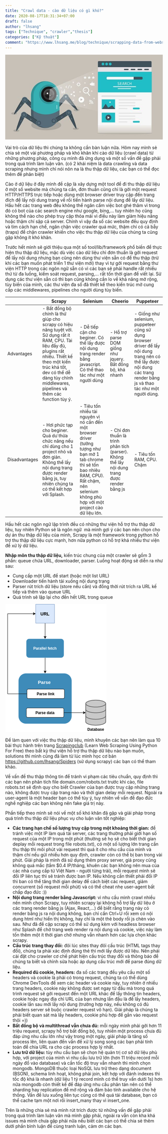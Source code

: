 ```yaml
---
title: "Crawl data - cào dữ liệu có gì khó?"
date: 2020-08-17T18:31:34+07:00
draft: false
author: "lhsang"
tags: ["Technique", "crawler","thesis"]
categories: ["Kỹ thuật"]
comment: "https://www.lhsang.me/blog/technique/scrapping-data-from-websites"
---
```


![Crawl data](/img/posts/technique/crawl/crawl.jpg)

Vai trò của dữ liệu thì chúng ta không cần bàn luận nữa. Hôm nay mình sẻ chia sẻ một vài phương pháp và khó khăn khi cào dữ liệu (crawl data) từ những phương pháp, công cụ mình đã ứng dụng và một số vấn đề gặp phải trong quá trình làm luận văn. (có 2 khái niệm là data crawling và data scraping nhưng mình chỉ nói nôn na là thu thập dữ liệu, các bạn có thể đọc thêm để phân biệt)

Cào ở dữ liệu ở đây mình đề cập là xây dựng một tool để đi thu thập dữ liệu ở một số website mà chúng ta cần, đơn thuần cũng chỉ là gởi một request HTTP/HTTPS trực tiếp hoặc dùng một browser driver truy cập đến trang đích để lấy nội dung trang về rồi tiến hành parse nội dung để lấy dữ liệu. Hầu hết các trang web đều không thể ngăn cấm việc bot ghé thăm vì trong đó có bot của các search engine như google, bing,... tuy nhiên họ cũng không thể nào cho phép truy cập thỏa mái vì điều này làm giảm hiệu năng hoặc thậm chí sập cả server. Chính vì vậy đa số các website đều quy định và tìm cách hạn chế, ngăn chặn việc crawler quá mức, thậm chí có cả bẫy (traps) để chặn crawler khiến cho việc thu thập dữ liệu của chúng ta cũng gặp không ít khó khăn.

Trước hết mình sẽ giới thiệu qua một số tool/lib/framework phổ biến để thực hiện thu thập dữ liệu, mặc dù việc cào dữ liệu chỉ đơn thuần là gởi request để lấy nội dung nhưng bạn cũng nên dùng thư viện sẵn có để thu thập (trừ khi các bạn muốn phát triển 1 thư viện mới) thay vì tự gởi request bằng thư viện HTTP trong các ngôn ngữ sẵn có vì các bạn sẽ phải handle rất nhiều thứ từ đa luồng, kiểm soát request, parsing,... rất tốn thời gian để viết lại. Sử dụng các thư viện sẵn có thì bạn cũng không cần lo về khả năng mở rộng, tùy biến của mình, các thư viện đa số đã thiết kế theo kiến trúc mở cung cấp các middlewares, pipelines cho người dùng tùy biến. 

||Scrapy|Selenium|Cheerio|Puppeteer|
|-|-|-|-|-|
|Advantages|- Bất đồng bộ chính là thứ giúp cho scrapy có hiệu năng tuyệt vời. Sử dụng rất ít RAM, CPU. Tài liệu đầy đủ, plugins rất nhiều. Thiết kế theo một kiến trúc khá tốt, dev có thể dễ dàng tùy chỉnh middlewares, pipelines và thêm các function tùy ý.|- Dễ tiếp cận cho beginer. Có thể lấy được nội dung trang render bằng javascript. Có thể thao tác như một người dùng|- Hỗ trợ parse DOM giống như jquery. Bất đồng bộ, khá nhanh|- Giống như selenium, puppeteer cũng sử dụng browser driver để lấy nội dung trang nên có thể lấy được nội dung các trang render bằng js và thao tác như một người dùng.|
|Disadvantages|- Hơi phức tạp cho beginer. Quá dư thừa chức năng nếu chỉ dùng cho 1 project nhỏ và đơn giản. Không thể lấy nội dung trang được render bằng js, tuy nhiên chúng ta có thể kết hợp với Splash.|- Tiêu tốn nhiều tài nguyên vì nó cần đến một browser driver (tưởng tượng như bạn mở 1 tab chrome thì sẽ tốn bao nhiêu RAM, CPU). Rất chậm, nên selenium không phù hợp với một project cào dữ liệu lớn.|- Chỉ đơn thuần là trình phân tích (parser). Không thể lấy nội dung trang được render bằng js|- Tiêu tốn RAM, CPU. Chậm|

Hầu hết các ngôn ngữ lập trình đều có những thư viện hỗ trợ thu thập dữ liệu, tuy nhiên Python sẽ là ngôn ngữ  mà mình gợi ý các bạn nên chọn cho dự án thu thập dữ liệu của mình, Scrapy là một framework trong python hỗ trợ thu thập dữ liệu cực mạnh, hơn nữa python có hỗ trợ khá nhiều thư viện để xử lý dữ liệu.

__Nhập môn thu thập dữ liệu,__ kiến trúc chung của một crawler sẽ gồm 3 phần: queue chứa URL, downloader, parser. Luồng hoạt động sẽ diễn ra như sau:
- Cung cấp một URL để start (hoặc một list URL)
- Downloader tiến hành tải xuống nội dung trang
- Parser rút trích dữ liệu (store nếu cần) và đồng thời rút trích ra URL kế tiếp và thêm vào queue URL
- Quá trình sẽ lặp lại cho đến hết URL trong queue

![Crawl data](/img/posts/technique/crawl/crawler_simple.png)

Để làm quen với việc thu thập dữ liệu, mình khuyên các bạn nên làm qua 10 bài thực hành trên trang [Scrapingclub](https://scrapingclub.com/) (Learn Web Scraping Using Python For Free) theo bất kỳ thư viện hỗ trợ thu thập dữ liệu nào bạn muốn, solutions thì mình cũng đã làm từ lúc mình học cơ bản https://github.com/lhsang/Spiders (sử dụng scrapy) các bạn có thể tham khảo.

Về vấn đề thu thập thông tin để tránh vi phạm các tiêu chuẩn, quy định thì các bạn nên phân tích file domain.com/robots.txt trước khi cào, file robots.txt sẽ định quy cho biết Crawler của bạn được truy cập những trang nào, không được truy cập trang nào và thời gian delay mỗi request. Ngoài ra user-agent là một header bạn có thể tùy ý, tuy nhiên về vấn đề đạo đức nghề nghiệp các bạn không nên fake giá trị này.

Phần tiếp theo mình sẽ nói về một số khó khăn đã gặp và giải pháp trong quá trình thu thập dữ liệu phục vụ cho luận văn tốt nghiệp:
- __Các trang hạn chế số lượng truy cập trong một khoảng thời gian:__ để tránh việc một IP làm quá tải server, các trang thường phải giới hạn số request của một IP trong một phút (thường sẽ họ sẽ cho biết thời gian deplay mỗi request trong file robots.txt), có một số lượng lớn trang cần thu thập thì môi phút vài request thì quá ít cho nhu cầu của mình và thậm chí nếu gửi nhiều hơn quy định, crawler còn có thể bị ban trong vài phút. Giải pháp là mình đã sử dụng thêm proxy server, giá proxy cũng không quá mắc (tầm $0.4 IP/tháng, khuên các bạn không nên mua của các nhà cung cấp từ Việt Nam - người từng trải), mỗi request mình sẽ đổi IP liên tục thì sẽ tránh được ban IP. Nếu không cần thiết phải đổi IP thì ban có thể tăng thời gian delay để cách biệt các request, giảm concurrent (số request mỗi phút) và có thể cheat nhẹ user-agent bất chấp đạo đức :))
- __Nội dung trang render bằng Javascript:__ vì nhu cầu mình crawl nhiều nên mình chọn Scrapy, tuy nhiên scrapy lại không hỗ trợ lấy dữ liệu ở các trang render bằng js (Ajax, React,...) để biết rằng trang này có render bằng js ra nội dung không, bạn chỉ cần Ctrl+U rồi xem có nội dung html như hiển thị không, hay chỉ là một thẻ body rồi js chèn vào sau. Như đã đề cập scrapy có thể sử dụng kèm với headless browser như Splash để chờ trang web render ra nội dung và cookie, việc này làm tốn thêm một ít thời gian chờ nhưng vẫn nhanh hơn các lựa chọn khác scrapy.
- __Cấu trúc trang thay đổi:__ đôi lúc sites thay đôỉ cấu trúc (HTML tags thay đổi), chúng ta phải xác định đúng thẻ thì mới lấy được dữ liệu. Nên phái cài đặt cho crawler cơ chế phát hiện cấu trúc thay đổi và thông báo để chúng ta biết và chỉnh sửa hoặc áp dụng cấu trúc mới để parse đúng dữ liệu.
- __Required đủ cookie, headers:__ đa số các trang đều yêu cầu một số headers và cookie là phải có trong request, chúng ta có thể dùng Chrome DevTools để xem các header và cookie này, tuy nhiên ở nhiều trang headers, cookie này không được set ngay từ đầu mà trong quá trình request sẽ gởi request đến một URL khác để lấy thông tin headers, cookie hoặc ngay địa chỉ URL của bạn nhưng lần đầu là để lấy headers, cookie lần sau mới lấy nội dung (trường hợp này, nếu không có đủ headers server sẽ buộc crawler request vô hạn). Giải pháp là chúng ta phải biết quan sát mà lấy headers, cookie phù hợp để gắn vào request thôi =))
- __Bất đồng bộ và multithread vẫn chưa đủ:__ mỗi ngày mình phải gởi hơn 11 triệu request, scrapy hỗ trợ bất đồng bộ, tuy nhiên một process chưa đủ đáp ứng nhu cầu lớn như vậy trong một ngày, giải pháp là tăng số process lên, liên quan đến vấn đề xử lý song song các bạn phải tính toán để chia URL ra cho các process hợp lý nhất.
- __Lưu trữ dữ liệu:__ tùy nhu cầu bạn sẽ chọn hệ quản trị cơ sở dữ liệu phù hợp, với project của mình vì nhu cầu lưu trữ lớn (hơn 11 triệu record mỗi ngày đổ vào database) và cần tốc độ truy vẫn nhanh thì mình chọn mongodb. MongoDB thuộc loại NoSQL lưu trữ theo dạng document (BSON), schema linh hoạt, không phải join, kết hợp với đánh indexes thì tốc độ khá là nhanh (dữ liệu 1 tỷ record mình có thể truy vấn dưới 1s) hơn nữa mongodb còn thiết kế để đáp ứng nhu cầu phân tán nên có thể sharding hay replication để mở rộng và đảm bảo tính available cho hệ thống. Vấn đề lưu xuống liên tục cũng có thể quá tải database, bạn có thể cache tạm một nơi rồi insert_many thay vì insert_one.

Trên là những chia sẻ mà mình rút trích được từ những vấn đề gặp phải trong quá trình làm luận văn mà mình gặp phải, ngoài ra vẫn còn kha khá issues mà mình chưa gặp phải nữa nếu biết các bạn có thể chia sẻ thêm dưới phần bình luận để cùng tranh luận, cảm ơn các bạn.
